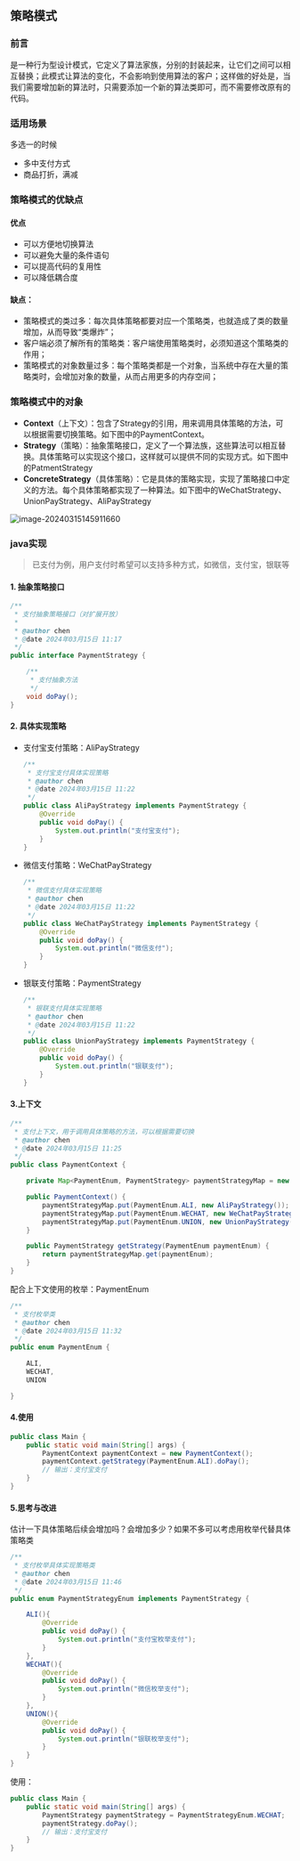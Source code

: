 ## 策略模式
### 前言
是一种行为型设计模式，它定义了算法家族，分别的封装起来，让它们之间可以相互替换；此模式让算法的变化，不会影响到使用算法的客户；这样做的好处是，当我们需要增加新的算法时，只需要添加一个新的算法类即可，而不需要修改原有的代码。
### 适用场景
多选一的时候
 - 多中支付方式
 - 商品打折，满减

### 策略模式的优缺点
#### 优点
- 可以方便地切换算法
- 可以避免大量的条件语句
- 可以提高代码的复用性
- 可以降低耦合度
#### 缺点：
- 策略模式的类过多：每次具体策略都要对应一个策略类，也就造成了类的数量增加，从而导致“类爆炸”；
- 客户端必须了解所有的策略类：客户端使用策略类时，必须知道这个策略类的作用；
- 策略模式的对象数量过多：每个策略类都是一个对象，当系统中存在大量的策略类时，会增加对象的数量，从而占用更多的内存空间；

### 策略模式中的对象

- **Context**（上下文）：包含了Strategy的引用，用来调用具体策略的方法，可以根据需要切换策略。如下图中的PaymentContext。
- **Strategy**（策略）：抽象策略接口，定义了一个算法族，这些算法可以相互替换。具体策略可以实现这个接口，这样就可以提供不同的实现方式。如下图中的PatmentStrategy
- **ConcreteStrategy**（具体策略）：它是具体的策略实现，实现了策略接口中定义的方法。每个具体策略都实现了一种算法。如下图中的WeChatStrategy、UnionPayStrategy、AliPayStrategy

![image-20240315145911660](https://chengblog.oss-cn-chengdu.aliyuncs.com/typora/image-20240315145911660.png)



### java实现

> 已支付为例，用户支付时希望可以支持多种方式，如微信，支付宝，银联等

#### 1. 抽象策略接口

```java
/**
 * 支付抽象策略接口（对扩展开放）
 *
 * @author chen
 * @date 2024年03月15日 11:17
 */
public interface PaymentStrategy {

    /**
     * 支付抽象方法
     */
    void doPay();
}
```

#### 2. 具体实现策略

- 支付宝支付策略：AliPayStrategy

  ```java
  /**
   * 支付宝支付具体实现策略
   * @author chen
   * @date 2024年03月15日 11:22
   */
  public class AliPayStrategy implements PaymentStrategy {
      @Override
      public void doPay() {
          System.out.println("支付宝支付");
      }
  }
  ```

- 微信支付策略：WeChatPayStrategy

  ```java
  /**
   * 微信支付具体实现策略
   * @author chen
   * @date 2024年03月15日 11:22
   */
  public class WeChatPayStrategy implements PaymentStrategy {
      @Override
      public void doPay() {
          System.out.println("微信支付");
      }
  }
  ```

- 银联支付策略：PaymentStrategy

  ```java
  /**
   * 银联支付具体实现策略
   * @author chen
   * @date 2024年03月15日 11:22
   */
  public class UnionPayStrategy implements PaymentStrategy {
      @Override
      public void doPay() {
          System.out.println("银联支付");
      }
  }
  ```

#### 3.上下文

```java
/**
 * 支付上下文，用于调用具体策略的方法，可以根据需要切换
 * @author chen
 * @date 2024年03月15日 11:25
 */
public class PaymentContext {

    private Map<PaymentEnum, PaymentStrategy> paymentStrategyMap = new HashMap<>();

    public PaymentContext() {
        paymentStrategyMap.put(PaymentEnum.ALI, new AliPayStrategy());
        paymentStrategyMap.put(PaymentEnum.WECHAT, new WeChatPayStrategy());
        paymentStrategyMap.put(PaymentEnum.UNION, new UnionPayStrategy());
    }

    public PaymentStrategy getStrategy(PaymentEnum paymentEnum) {
        return paymentStrategyMap.get(paymentEnum);
    }
}
```

配合上下文使用的枚举：PaymentEnum

```java
/**
 * 支付枚举类
 * @author chen
 * @date 2024年03月15日 11:32
 */
public enum PaymentEnum {

    ALI,
    WECHAT,
    UNION

}
```

#### 4.使用

```java
public class Main {
    public static void main(String[] args) {
        PaymentContext paymentContext = new PaymentContext();
        paymentContext.getStrategy(PaymentEnum.ALI).doPay();
      	// 输出：支付宝支付
    }
}
```

#### 5.思考与改进

估计一下具体策略后续会增加吗？会增加多少？如果不多可以考虑用枚举代替具体策略类

```java
/**
 * 支付枚举具体实现策略类
 * @author chen
 * @date 2024年03月15日 11:46
 */
public enum PaymentStrategyEnum implements PaymentStrategy {

    ALI(){
        @Override
        public void doPay() {
            System.out.println("支付宝枚举支付");
        }
    },
    WECHAT(){
        @Override
        public void doPay() {
            System.out.println("微信枚举支付");
        }
    },
    UNION(){
        @Override
        public void doPay() {
            System.out.println("银联枚举支付");
        }
    }
}
```



使用：

```java
public class Main {
    public static void main(String[] args) {
        PaymentStrategy paymentStrategy = PaymentStrategyEnum.WECHAT;
        paymentStrategy.doPay();
      	// 输出：支付宝支付
    }
}
```

